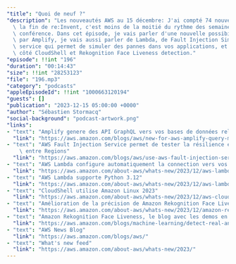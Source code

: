 ```yaml
---
"title": "Quoi de neuf ?"
"description": "Les nouveautés AWS au 15 décembre: J'ai compté 74 nouveautés depuis\
  \ la fin de re:Invent, c'est moins de la moitié du rythme des semaines avant la\
  \ conférence. Dans cet épisode, je vais parler d'une nouvelle possibilité offerte\
  \ par Amplify, je vais aussi parler de Lambda, de Fault Injection Simulator, ce\
  \ service qui permet de simuler des pannes dans vos applications, et puis deux nouveautés\
  \ côté CloudShell et Rekognition Face Liveness detection."
"episode": !!int "196"
"duration": "00:14:43"
"size": !!int "28253123"
"file": "196.mp3"
"category": "podcasts"
"appleEpisodeId": !!int "1000663120194"
"guests": []
"publication": "2023-12-15 05:00:00 +0000"
"author": "Sébastien Stormacq"
"social-background": "podcast-artwork.png"
"links":
- "text": "Amplify genere des API GraphQL vers vos bases de données relationnelles"
  "link": "https://aws.amazon.com/blogs/aws/new-for-aws-amplify-query-mysql-and-postgresql-database-for-aws-cdk/"
- "text": "AWS Fault Injection Service permet de tester la résilience entre AZs et\
    \ entre Regions"
  "link": "https://aws.amazon.com/blogs/aws/use-aws-fault-injection-service-to-demonstrate-multi-region-and-multi-az-application-resilience/"
- "text": "AWS Lambda configure automatiquement la connection vers vos bases de données"
  "link": "https://aws.amazon.com/about-aws/whats-new/2023/12/aws-lambda-connectivity-rds-proxy-console/"
- "text": "AWS Lambda supporte Python 3.12"
  "link": "https://aws.amazon.com/about-aws/whats-new/2023/12/aws-lambda-support-python-3-12/"
- "text": "CloudShell utilise Amazon Linux 2023"
  "link": "https://aws.amazon.com/about-aws/whats-new/2023/12/aws-cloudshell-migrated-al2023/"
- "text": "Amélioration de la précision de Amazon Rekognition Face Liveness"
  "link": "https://aws.amazon.com/about-aws/whats-new/2023/12/amazon-rekognition-face-liveness-accuracy-user-experience/"
- "text": "Amazon Rekognition Face Liveness, le blog avec les demos en vidéos"
  "link": "https://aws.amazon.com/blogs/machine-learning/detect-real-and-live-users-and-deter-bad-actors-using-amazon-rekognition-face-liveness/"
- "text": "AWS News Blog"
  "link": "https://aws.amazon.com/blogs/aws/"
- "text": "What's new feed"
  "link": "https://aws.amazon.com/about-aws/whats-new/2023/"
---
```

